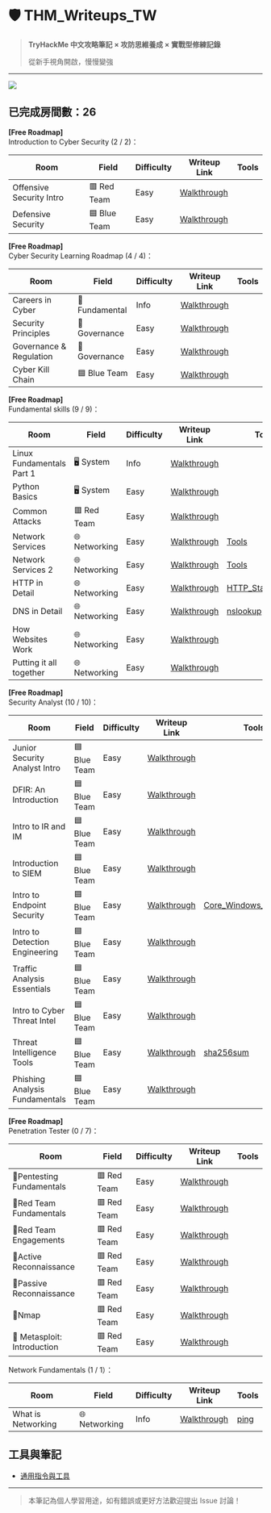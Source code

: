 # 🛡️ THM_Writeups_TW

> **TryHackMe 中文攻略筆記 × 攻防思維養成 × 實戰型修練記錄** 
>
> 從新手視角開啟，慢慢變強

---
[![](https://tryhackme-badges.s3.amazonaws.com/Moieph.png?cb=1)](https://tryhackme.com/p/Moieph)

## 已完成房間數：26

**[Free Roadmap]** <br>Introduction to Cyber Security (2 / 2)：

| Room                       |                 Field                | Difficulty | Writeup Link                                                 | Tools                                                                                                                                                                                                                                                                                                                                                                                                                                                                     | 
|----------------------------|--------------------------------------|------------|--------------------------------------------------------------|---------------------------------------------------------------------------------------------------------------------------------------------------------------------------------------------------------------------------------------------------------------------------------------------------------------------------------------------------------------------------------------------------------------------------------------------------------------------------|
| Offensive Security Intro   |               	🟥 Red Team       | Easy       | [Walkthrough](./rooms/01_Offensive%20Security%20Intro.md)    |
| Defensive Security         |             🟦 Blue Team         | Easy       | [Walkthrough](./rooms/02_Defensive%20Security%20Intro.md)    |

**[Free Roadmap]** <br>Cyber Security Learning Roadmap (4 / 4)：

| Room                    |                 Field                | Difficulty | Writeup Link                                                 | Tools                                                                                                                                                                                                                                                                                                                                                                                                                                                                     |
|-------------------------|--------------------------------------|------------|--------------------------------------------------------------|---------------------------------------------------------------------------------------------------------------------------------------------------------------------------------------------------------------------------------------------------------------------------------------------------------------------------------------------------------------------------------------------------------------------------------------------------------------------------|
| Careers in Cyber        |           🔧Fundamental    | Info       | [Walkthrough](./rooms/03_Careers%20in%20Cyber.md)            |
| Security Principles     |   🧾 Governance | Easy       | [Walkthrough](./rooms/05_Security%20Principles.md)           |
| Governance & Regulation |   🧾 Governance | Easy       | [Walkthrough](./rooms/06_Governance%20&%20Regulation.md)     |
| Cyber Kill Chain        |        🟦 Blue Team    | Easy       | [Walkthrough](./rooms/07_Cyber%20Kill%20Chain.md)            |

**[Free Roadmap]** <br>Fundamental skills (9 / 9)：

| Room                      |                 Field                | Difficulty | Writeup Link                                                 | Tools                                                                                                                                                                                                                                                                                                                                                                                                                                                                     |
|---------------------------|--------------------------------------|------------|--------------------------------------------------------------|---------------------------------------------------------------------------------------------------------------------------------------------------------------------------------------------------------------------------------------------------------------------------------------------------------------------------------------------------------------------------------------------------------------------------------------------------------------------------|
| Linux Fundamentals Part 1 |    🖥️ System  | Info       | [Walkthrough](./rooms/08_Linux%20Fundamentals%20Part%201.md) |
| Python Basics             |     🖥️ System | Easy       | [Walkthrough](./rooms/09_Python%20Basics.md)                 |
| Common Attacks            |    	🟥 Red Team   | Easy       | [Walkthrough](./rooms/10_Common%20Attack.md)                 |
| Network Services          |    🌐 Networking   | Easy       | [Walkthrough](./rooms/11_Network%20Services.md)              | [Tools](./rooms/11_Network%20Services%20Tools.md)                                                                                                                                                                                                                                                                                                                                                                                                                         | 
| Network Services 2        |    🌐 Networking   | Easy       | [Walkthrough](./rooms/12_Network%20Services%202.md)          | [Tools](./rooms/12_Network%20Services%202%20Tools.md)
| HTTP in Detail            |    🌐 Networking   | Easy       | [Walkthrough](./rooms/13_HTTP%20in%20Detail.md)              | [HTTP_Status_Codes](Tools.md#http_status_codes)                                                                                                                                                                                                                                                                                                                                                                                                                       
| DNS in Detail             |    🌐 Networking   | Easy       | [Walkthrough](./rooms/14_DNS%20in%20Detail.md)               | [nslookup](Tools.md#nslookup) 
| How Websites Work         |    🌐 Networking   | Easy       | [Walkthrough](./rooms/15_How%20Websites%20Work.md)           |  
| Putting it all together   |    🌐 Networking   | Easy       | [Walkthrough](./rooms/16_Putting%20it%20all%20together.md)   | 

**[Free Roadmap]** <br>Security Analyst (10 / 10)：

| Room                             |                 Field                | Difficulty | Writeup Link                                                      | Tools                                                                                                                                                                                                                                                                                                                                                                                                                                                                     |
|----------------------------------|--------------------------------------|------------|-------------------------------------------------------------------|---------------------------------------------------------------------------------------------------------------------------------------------------------------------------------------------------------------------------------------------------------------------------------------------------------------------------------------------------------------------------------------------------------------------------------------------------------------------------|
| Junior Security Analyst Intro    |    🟦 Blue Team   | Easy       | [Walkthrough](./rooms/17_Junior%20Security%20Analyst%20Intro.md)  |
| DFIR: An Introduction            |    🟦 Blue Team   | Easy       | [Walkthrough](./rooms/18_DFIR:%20An%20Introduction.md)            |
| Intro to IR and IM               |    🟦 Blue Team   | Easy       | [Walkthrough](./rooms/19_Intro%20to%20IR%20and%20IM.md)           |
| Introduction to SIEM             |    🟦 Blue Team   | Easy       | [Walkthrough](./rooms/20_Introduction%20to%20SIEM.md)             |
| Intro to Endpoint Security       |    🟦 Blue Team   | Easy       | [Walkthrough](./rooms/21_Intro%20to%20Endpoint%20Security.md)     | [Core_Windows_Processes](Tools.md#core_windows_processes)
| Intro to Detection Engineering   |    🟦 Blue Team   | Easy       | [Walkthrough](./rooms/22_Intro%20to%20Detection%20Engineering.md) |
| Traffic Analysis Essentials      |    🟦 Blue Team   | Easy       | [Walkthrough](./rooms/23_Traffic%20Analysis%20Essentials.md)      |
| Intro to Cyber Threat Intel      |    🟦 Blue Team   | Easy       | [Walkthrough](./rooms/24_Intro%20to%20Cyber%20Threat%20Intel.md)  |
| Threat Intelligence Tools      |    🟦 Blue Team   | Easy       | [Walkthrough](./rooms/25_Threat%20Intelligence%20Tools.md)        | [sha256sum](Tools.md#sha256sum)
| Phishing Analysis Fundamentals |    🟦 Blue Team   | Easy       | [Walkthrough](./rooms/26_Phishing%20Analysis%20Fundamentals.md)   |

**[Free Roadmap]** <br>Penetration Tester (0 / 7)：

| Room                        | Field         | Difficulty | Writeup Link                                                      | Tools                                                                                                                                                                                                                                                                                                                                                                                                                                                                     |
|-----------------------------|---------------|------------|-------------------------------------------------------------------|---------------------------------------------------------------------------------------------------------------------------------------------------------------------------------------------------------------------------------------------------------------------------------------------------------------------------------------------------------------------------------------------------------------------------------------------------------------------------|
| 🔧Pentesting Fundamentals   | 🟥 Red Team   | Easy       | [Walkthrough](./rooms/27_Pentesting%20Fundamentals.md)            |
| 🔧Red Team Fundamentals     | 🟥 Red Team   | Easy       | [Walkthrough](./rooms/28_Red%20Team%20Fundamentals.md)            |
| 🔧Red Team Engagements      | 🟥 Red Team   | Easy       | [Walkthrough](./rooms/29_Red%20Team%20Engagements.md)             |
| 🔧Active Reconnaissance     | 🟥 Red Team   | Easy       | [Walkthrough](./rooms/30_Active%20Reconnaissance.md)              |
| 🔧Passive Reconnaissance    | 🟥 Red Team   | Easy       | [Walkthrough](./rooms/31_Passive%20Reconnaissance.md)             | 
| 🔧Nmap                      | 🟥 Red Team   | Easy       | [Walkthrough](./rooms/32_Nmap.md) |
| 🔧 Metasploit: Introduction | 🟥 Red Team   | Easy       | [Walkthrough](./rooms/33_Metasploit:%20Introduction.md)      

Network Fundamentals (1 / 1）：

| Room                       |                 Field                | Difficulty | Writeup Link                                                 | Tools                                                                                                                                                                                                                                                                                                                                                                                                                                                                     |
|----------------------------|--------------------------------------|------------|--------------------------------------------------------------|---------------------------------------------------------------------------------------------------------------------------------------------------------------------------------------------------------------------------------------------------------------------------------------------------------------------------------------------------------------------------------------------------------------------------------------------------------------------------|
| What is Networking         |      🌐 Networking   | Info       | [Walkthrough](./rooms/04_What%20is%20Networking.md)          | [ping](Tools.md#ping)                                                                                                                                                                                                                                                                                                                                                                                                                                                     |


## 工具與筆記
- [通用指令與工具](Tools.md)

---

> 本筆記為個人學習用途，如有錯誤或更好方法歡迎提出 Issue 討論！
